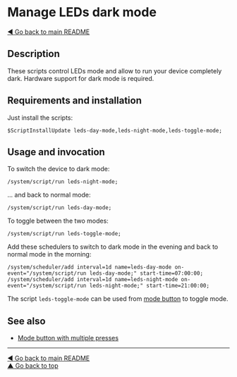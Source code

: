 Manage LEDs dark mode
=====================

[◀ Go back to main README](../README.md)

Description
-----------

These scripts control LEDs mode and allow to run your device
completely dark. Hardware support for dark mode is required.

Requirements and installation
-----------------------------

Just install the scripts:

    $ScriptInstallUpdate leds-day-mode,leds-night-mode,leds-toggle-mode;

Usage and invocation
--------------------

To switch the device to dark mode:

    /system/script/run leds-night-mode;

... and back to normal mode:

    /system/script/run leds-day-mode;

To toggle between the two modes:

    /system/script/run leds-toggle-mode;

Add these schedulers to switch to dark mode in the evening and back to
normal mode in the morning:

    /system/scheduler/add interval=1d name=leds-day-mode on-event="/system/script/run leds-day-mode;" start-time=07:00:00;
    /system/scheduler/add interval=1d name=leds-night-mode on-event="/system/script/run leds-night-mode;" start-time=21:00:00;

The script `leds-toggle-mode` can be used from [mode button](mode-button.md)
to toggle mode.

See also
--------

* [Mode button with multiple presses](mode-button.md)

---
[◀ Go back to main README](../README.md)  
[▲ Go back to top](#top)
